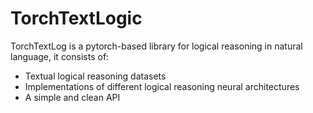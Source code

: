 # TorchTextLogic

TorchTextLog is a pytorch-based library for logical reasoning in natural language, it consists of:
- Textual logical reasoning datasets
- Implementations of different logical reasoning neural architectures
- A simple and clean API
